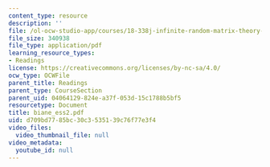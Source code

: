 ```yaml
---
content_type: resource
description: ''
file: /ol-ocw-studio-app/courses/18-338j-infinite-random-matrix-theory-fall-2004/d709bd7785bc30c3535139c76f77e3f4_biane_ess2.pdf
file_size: 340938
file_type: application/pdf
learning_resource_types:
- Readings
license: https://creativecommons.org/licenses/by-nc-sa/4.0/
ocw_type: OCWFile
parent_title: Readings
parent_type: CourseSection
parent_uid: 04064129-824e-a37f-053d-15c1788b5bf5
resourcetype: Document
title: biane_ess2.pdf
uid: d709bd77-85bc-30c3-5351-39c76f77e3f4
video_files:
  video_thumbnail_file: null
video_metadata:
  youtube_id: null
---
```

